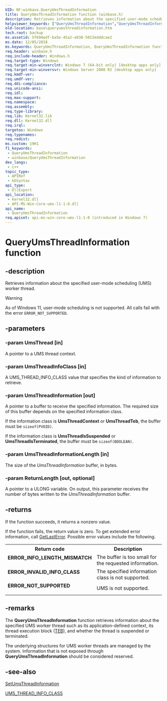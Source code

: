 ```yaml
---
UID: NF:winbase.QueryUmsThreadInformation
title: QueryUmsThreadInformation function (winbase.h)
description: Retrieves information about the specified user-mode scheduling (UMS) worker thread.
helpviewer_keywords: ["QueryUmsThreadInformation","QueryUmsThreadInformation function","base.queryumsthreadinformation","winbase/QueryUmsThreadInformation"]
old-location: base\queryumsthreadinformation.htm
tech.root: backup
ms.assetid: 5f694edf-ba5e-45a2-a938-5013edddcae2
ms.date: 12/05/2018
ms.keywords: QueryUmsThreadInformation, QueryUmsThreadInformation function, base.queryumsthreadinformation, winbase/QueryUmsThreadInformation
req.header: winbase.h
req.include-header: Windows.h
req.target-type: Windows
req.target-min-winverclnt: Windows 7 (64-bit only) [desktop apps only]
req.target-min-winversvr: Windows Server 2008 R2 [desktop apps only]
req.kmdf-ver: 
req.umdf-ver: 
req.ddi-compliance: 
req.unicode-ansi: 
req.idl: 
req.max-support: 
req.namespace: 
req.assembly: 
req.type-library: 
req.lib: Kernel32.lib
req.dll: Kernel32.dll
req.irql: 
targetos: Windows
req.typenames: 
req.redist: 
ms.custom: 19H1
f1_keywords:
 - QueryUmsThreadInformation
 - winbase/QueryUmsThreadInformation
dev_langs:
 - c++
topic_type:
 - APIRef
 - kbSyntax
api_type:
 - DllExport
api_location:
 - kernel32.dll
 - API-MS-Win-Core-ums-l1-1-0.dll
api_name:
 - QueryUmsThreadInformation
req.apiset: api-ms-win-core-ums-l1-1-0 (introduced in Windows 7)
---
```


# QueryUmsThreadInformation function


## -description

Retrieves information about the specified user-mode scheduling (UMS) worker thread.

> [!WARNING]
> As of Windows 11, user-mode scheduling is not supported. All calls fail with the error `ERROR_NOT_SUPPORTED`.

## -parameters

### -param UmsThread [in]

A pointer to a UMS thread context.

### -param UmsThreadInfoClass [in]

A UMS_THREAD_INFO_CLASS value that specifies the kind of information to retrieve.

### -param UmsThreadInformation [out]

A pointer to a buffer to receive the specified information. The required size of this buffer depends on the specified information class.

If the information class is <b>UmsThreadContext</b> or <b>UmsThreadTeb</b>, the buffer must be <code>sizeof(PVOID)</code>.

If the information class is <b>UmsThreadIsSuspended</b> or <b>UmsThreadIsTerminated</b>, the buffer must be <code>sizeof(BOOLEAN)</code>.

### -param UmsThreadInformationLength [in]

The size of the <i>UmsThreadInformation</i> buffer, in bytes.

### -param ReturnLength [out, optional]

A pointer to a ULONG variable. On output, this parameter receives the number of bytes written to the <i>UmsThreadInformation</i> buffer.

## -returns

If the function succeeds, it returns a nonzero value.

If the function fails, the return value is zero. To get extended error information, call <a href="/windows/desktop/api/errhandlingapi/nf-errhandlingapi-getlasterror">GetLastError</a>. Possible error values include the following.

<table>
<tr>
<th>Return code</th>
<th>Description</th>
</tr>
<tr>
<td width="40%">
<dl>
<dt><b>ERROR_INFO_LENGTH_MISMATCH</b></dt>
</dl>
</td>
<td width="60%">
The buffer is too small for the requested information.

</td>
</tr>
<tr>
<td width="40%">
<dl>
<dt><b>ERROR_INVALID_INFO_CLASS</b></dt>
</dl>
</td>
<td width="60%">
The specified information class is not supported.

</td>
</tr>
<tr>
<td width="40%">
<dl>
<dt><b>ERROR_NOT_SUPPORTED</b></dt>
</dl>
</td>
<td width="60%">UMS is not supported.</td>
</tr>
</table>

## -remarks

The <b>QueryUmsThreadInformation</b> function retrieves information about the specified UMS worker thread such as its application-defined context, its thread execution block (<a href="/windows/desktop/api/winternl/ns-winternl-teb">TEB</a>), and whether the thread is suspended or terminated. 

The underlying structures for UMS worker threads are managed by the system. Information that is not exposed through <b>QueryUmsThreadInformation</b> should be considered reserved.

## -see-also

<a href="/windows/desktop/api/winbase/nf-winbase-setumsthreadinformation">SetUmsThreadInformation</a>



<a href="/windows/desktop/api/winnt/ne-winnt-_rtl_ums_thread_info_class">UMS_THREAD_INFO_CLASS</a>
